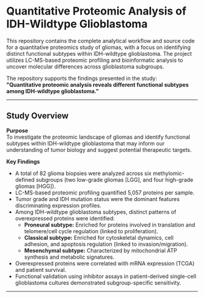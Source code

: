 # Quantitative Proteomic Analysis of IDH-Wildtype Glioblastoma

This repository contains the complete analytical workflow and source code for a quantitative proteomics study of gliomas, with a focus on identifying distinct functional subtypes within IDH-wildtype glioblastoma. The project utilizes LC-MS-based proteomic profiling and bioinformatic analysis to uncover molecular differences across glioblastoma subgroups.

The repository supports the findings presented in the study:  
**"Quantitative proteomic analysis reveals different functional subtypes among IDH-wildtype glioblastoma."**

---

## Study Overview

**Purpose**  
To investigate the proteomic landscape of gliomas and identify functional subtypes within IDH-wildtype glioblastoma that may inform our understanding of tumor biology and suggest potential therapeutic targets.

**Key Findings**
- A total of 82 glioma biopsies were analyzed across six methylomic-defined subgroups (two low-grade gliomas [LGG], and four high-grade gliomas [HGG]).
- LC-MS-based proteomic profiling quantified 5,057 proteins per sample.
- Tumor grade and IDH mutation status were the dominant features discriminating expression profiles.
- Among IDH-wildtype glioblastoma subtypes, distinct patterns of overexpressed proteins were identified:
  - **Proneural subtype:** Enriched for proteins involved in translation and telomere/cell cycle regulation (linked to proliferation).
  - **Classical subtype:** Enriched for cytoskeletal dynamics, cell adhesion, and apoptosis regulation (linked to invasion/migration).
  - **Mesenchymal subtype:** Characterized by mitochondrial ATP synthesis and metabolic signatures.
- Overexpressed proteins were correlated with mRNA expression (TCGA) and patient survival.
- Functional validation using inhibitor assays in patient-derived single-cell glioblastoma cultures demonstrated subgroup-specific sensitivity.

---


